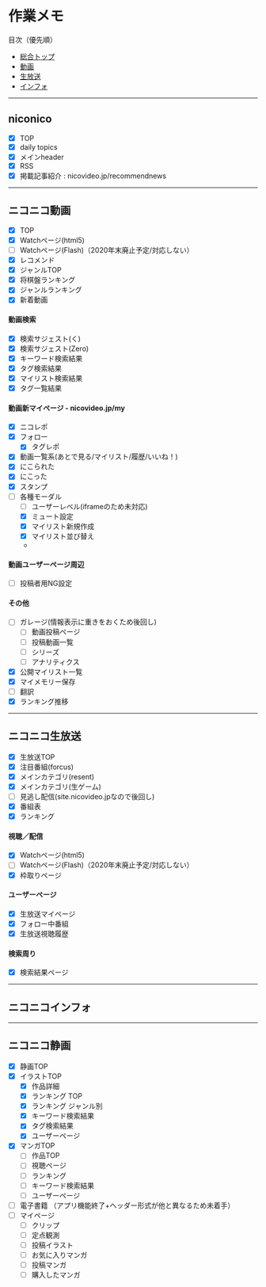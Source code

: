 # 作業メモ

目次（優先順）

- [総合トップ](#niconico)
- [動画](#ニコニコ動画)
- [生放送](#ニコニコ生放送)
- [インフォ](#ニコニコインフォ)

---

## niconico
- [x] TOP
- [x] daily topics
- [x] メインheader
- [x] RSS
- [x] 掲載記事紹介 : nicovideo.jp/recommendnews

---

## ニコニコ動画
- [x] TOP
- [x] Watchページ(html5)
- [ ] Watchページ(Flash)（2020年末廃止予定/対応しない）
- [x] レコメンド
- [x] ジャンルTOP
- [x] 将棋盤ランキング
- [x] ジャンルランキング
- [x] 新着動画

#### 動画検索
- [x] 検索サジェスト(く)
- [x] 検索サジェスト(Zero)
- [x] キーワード検索結果
- [x] タグ検索結果
- [x] マイリスト検索結果
- [x] タグ一覧結果

#### 動画新マイページ - nicovideo.jp/my
- [x] ニコレポ
- [x] フォロー
  - [x] タグレポ
- [x] 動画一覧系(あとで見る/マイリスト/履歴/いいね！)
- [x] にこられた
- [x] にこった
- [x] スタンプ
- [ ] 各種モーダル
  - [ ] ユーザーレベル(iframeのため未対応)
  - [x] ミュート設定
  - [x] マイリスト新規作成
  - [x] マイリスト並び替え
  - 

#### 動画ユーザーページ周辺 
- [ ] 投稿者用NG設定

#### その他
- [ ] ガレージ(情報表示に重きをおくため後回し)
  - [ ] 動画投稿ページ
  - [ ] 投稿動画一覧
  - [ ] シリーズ
  - [ ] アナリティクス
- [x] 公開マイリスト一覧
- [x] マイメモリー保存
- [ ] 翻訳
- [x] ランキング推移

---

## ニコニコ生放送
- [x] 生放送TOP
- [x] 注目番組(forcus)
- [x] メインカテゴリ(resent)
- [x] メインカテゴリ(生ゲーム)
- [ ] 見逃し配信(site.nicovideo.jpなので後回し)
- [x] 番組表
- [x] ランキング

#### 視聴／配信
- [x] Watchページ(html5)
- [ ] Watchページ(Flash)（2020年末廃止予定/対応しない）
- [x] 枠取りページ

#### ユーザーページ
- [x] 生放送マイページ
- [x] フォロー中番組
- [x] 生放送視聴履歴

#### 検索周り
- [x] 検索結果ページ


---

## ニコニコインフォ

---

## ニコニコ静画
- [x] 静画TOP
- [x] イラストTOP
  - [x] 作品詳細
  - [x] ランキング TOP
  - [x] ランキング ジャンル別
  - [x] キーワード検索結果
  - [x] タグ検索結果
  - [x] ユーザーページ
- [x] マンガTOP
  - [ ] 作品TOP
  - [ ] 視聴ページ
  - [ ] ランキング
  - [ ] キーワード検索結果
  - [ ] ユーザーページ
- [ ] 電子書籍
（アプリ機能終了+ヘッダー形式が他と異なるため未着手）
- [ ] マイページ
  - [ ] クリップ
  - [ ] 定点観測
  - [ ] 投稿イラスト
  - [ ] お気に入りマンガ
  - [ ] 投稿マンガ
  - [ ] 購入したマンガ